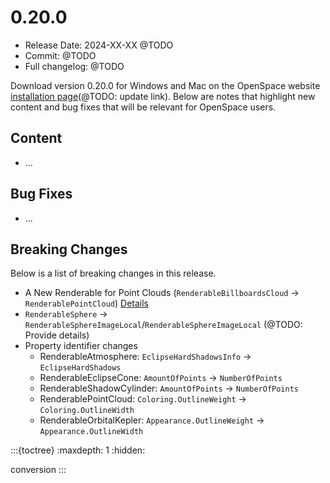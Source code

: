 # 0.20.0
  - Release Date: 2024-XX-XX @TODO
  - Commit: @TODO
  - Full changelog: @TODO

Download version 0.20.0 for Windows and Mac on the OpenSpace website [installation page](https://www.openspaceproject.com/version-0192)(@TODO: update link). Below are notes that highlight new content and bug fixes that will be relevant for OpenSpace users.


## Content
  - ...

## Bug Fixes
  - ...

## Breaking Changes
Below is a list of breaking changes in this release.

- A New Renderable for Point Clouds (`RenderableBillboardsCloud` -> `RenderablePointCloud`) [Details](./conversion.md#a-new-renderable-for-point-clouds)
- `RenderableSphere` -> `RenderableSphereImageLocal`/`RenderableSphereImageLocal` (@TODO: Provide details)
- Property identifier changes
  - RenderableAtmosphere: `EclipseHardShadowsInfo` -> `EclipseHardShadows`
  - RenderableEclipseCone: `AmountOfPoints` -> `NumberOfPoints`
  - RenderableShadowCylinder: `AmountOfPoints` -> `NumberOfPoints`
  - RenderablePointCloud: `Coloring.OutlineWeight` -> `Coloring.OutlineWidth`
  - RenderableOrbitalKepler: `Appearance.OutlineWeight` -> `Appearance.OutlineWidth`

:::{toctree}
:maxdepth: 1
:hidden:

conversion
:::

